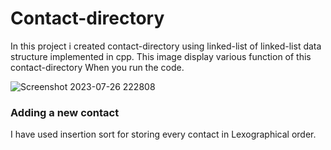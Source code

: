 # Contact-directory
In this project i created contact-directory using linked-list of linked-list data structure implemented in cpp.
This image display various function of this contact-directory When you run the code.

![Screenshot 2023-07-26 222808](https://github.com/Kushpurohit23/Contact-directory/assets/96117695/2a901b97-0267-4792-8895-b1d2528c9ccd)

### Adding a new contact

I have used insertion sort for storing every contact in Lexographical order.
